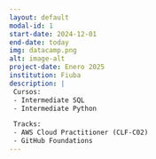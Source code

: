 ```yaml
---
layout: default
modal-id: 1
start-date: 2024-12-01
end-date: today
img: datacamp.png
alt: image-alt
project-date: Enero 2025
institution: Fiuba
description: |
 Cursos:
 - Intermediate SQL
 - Intermediate Python

 Tracks:
 - AWS Cloud Practitioner (CLF-C02)
 - GitHub Foundations
---
```

